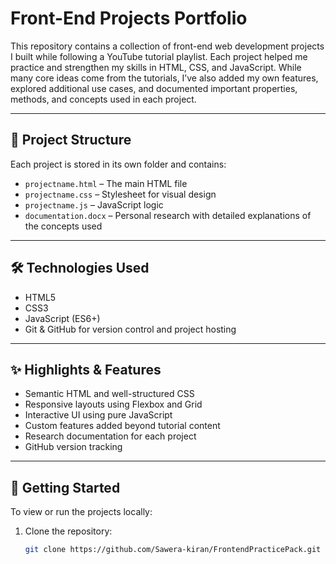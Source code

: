 # Front-End Projects Portfolio

This repository contains a collection of front-end web development projects I built while following a YouTube tutorial playlist. Each project helped me practice and strengthen my skills in HTML, CSS, and JavaScript. While many core ideas come from the tutorials, I’ve also added my own features, explored additional use cases, and documented important properties, methods, and concepts used in each project.

---

## 📁 Project Structure

Each project is stored in its own folder and contains:

- `projectname.html` – The main HTML file
- `projectname.css` – Stylesheet for visual design
- `projectname.js` – JavaScript logic
- `documentation.docx` – Personal research with detailed explanations of the concepts used

---

## 🛠 Technologies Used

- HTML5  
- CSS3  
- JavaScript (ES6+)  
- Git & GitHub for version control and project hosting

---

## ✨ Highlights & Features

- Semantic HTML and well-structured CSS
- Responsive layouts using Flexbox and Grid
- Interactive UI using pure JavaScript
- Custom features added beyond tutorial content
- Research documentation for each project
- GitHub version tracking

---

## 🚀 Getting Started

To view or run the projects locally:

1. Clone the repository:
   ```bash
   git clone https://github.com/Sawera-kiran/FrontendPracticePack.git
